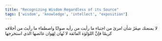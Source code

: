 ```yaml
---
title: "Recognizing Wisdom Regardless of its Source"
tags: ['wisdom', 'knowledge', 'intellect', "exposition"]
---
```


 لا يمنعنك صِغَرُ شأن امرئ من اجتباء ما رأيت من رأيه صوابًا واصطفاء ما رأيتَ من أخلاقه كريمًا فإنَّ اللؤلؤة الفائقة لا تُهان لِهَوان غائصها الذي استخرجها
